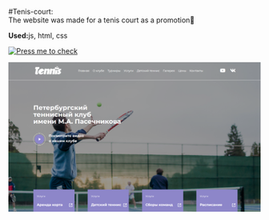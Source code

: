 #Tenis-court:<br>
The website was made for a tenis court as a promotion👏<Br>
<p><b>Used:</b>js, html, css</p>

[![Press me to check](https://img.shields.io/badge/-PressMe-4CAF50?style=for-the-badge&logo=appveyor)]((https://dilemka2.github.io/Tenis-FrontEnd/#))

<img src='img/tenis-court-preview.png'>
